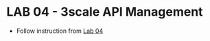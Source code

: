 # LAB 04 - 3scale API Management 
- Follow instruction from [Lab 04](https://drive.google.com/open?id=0BwYg9EJiu13fbVczUFZIUmRsYnM)
